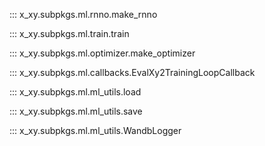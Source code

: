 ::: x_xy.subpkgs.ml.rnno.make_rnno

::: x_xy.subpkgs.ml.train.train

::: x_xy.subpkgs.ml.optimizer.make_optimizer

::: x_xy.subpkgs.ml.callbacks.EvalXy2TrainingLoopCallback

::: x_xy.subpkgs.ml.ml_utils.load

::: x_xy.subpkgs.ml.ml_utils.save

::: x_xy.subpkgs.ml.ml_utils.WandbLogger
